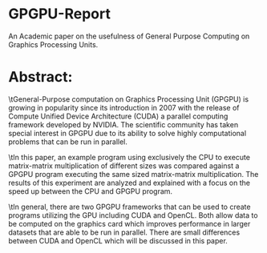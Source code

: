 # GPGPU-Report
An Academic paper on the usefulness of General Purpose Computing on Graphics Processing Units.

# Abstract:
\tGeneral-Purpose computation on Graphics Processing Unit (GPGPU) is growing in popularity since its introduction in 2007 with the release of Compute Unified Device Architecture (CUDA) a parallel computing framework developed by NVIDIA. The scientific community has taken special interest in GPGPU due to its ability to solve highly computational problems that can be run in parallel.

\tIn this paper, an example program using exclusively the CPU to execute matrix-matrix multiplication of different sizes was compared against a GPGPU program executing the same sized matrix-matrix multiplication. The results of this experiment are analyzed and explained with a focus on the speed up between the CPU and GPGPU program.

\tIn general, there are two GPGPU frameworks that can be used to create programs utilizing the GPU including CUDA and OpenCL. Both allow data to be computed on the graphics card which improves performance in larger datasets that are able to be run in parallel. There are small differences between CUDA and OpenCL which will be discussed in this paper.
